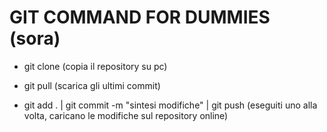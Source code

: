 # GIT COMMAND FOR DUMMIES (sora) #

* git clone <URL> (copia il repository su pc)

* git pull (scarica gli ultimi commit)

* git add . | 
git commit -m "sintesi modifiche" | 
git push (eseguiti uno alla volta, caricano le modifiche sul repository online)